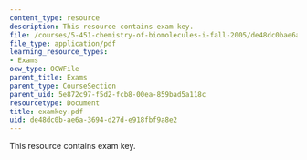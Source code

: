 ```yaml
---
content_type: resource
description: This resource contains exam key.
file: /courses/5-451-chemistry-of-biomolecules-i-fall-2005/de48dc0bae6a3694d27de918fbf9a8e2_examkey.pdf
file_type: application/pdf
learning_resource_types:
- Exams
ocw_type: OCWFile
parent_title: Exams
parent_type: CourseSection
parent_uid: 5e872c97-f5d2-fcb8-00ea-859bad5a118c
resourcetype: Document
title: examkey.pdf
uid: de48dc0b-ae6a-3694-d27d-e918fbf9a8e2
---
```

This resource contains exam key.

